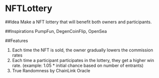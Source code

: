 # NFTLottery

##Idea
Make a NFT lottery that will benefit both owners and participants.

##Inspirations 
PumpFun, DegenCoinFlip, OpenSea

##Features 
1. Each time the NFT is sold, the owner gradually lowers the commission rates 
2. Each time a participant participates in the lottery, they get a higher win rate.
(example: 1.05 * initial chance based on number of entrants)
3. True Randomness by ChainLink Oracle
